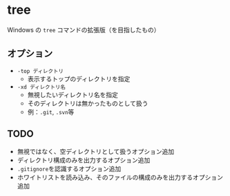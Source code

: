 # tree
Windows の `tree` コマンドの拡張版（を目指したもの）

## オプション

- `-top ディレクトリ`
  + 表示するトップのディレクトリを指定
- `-xd ディレクトリ名`
  + 無視したいディレクトリ名を指定
  + そのディレクトリは無かったものとして扱う
  + 例：`.git`, `.svn`等
 
## TODO

- 無視ではなく、空ディレクトリとして扱うオプション追加
- ディレクトリ構成のみを出力するオプション追加
- `.gitignore`を認識するオプション追加
- ホワイトリストを読み込み、そのファイルの構成のみを出力するオプション追加

